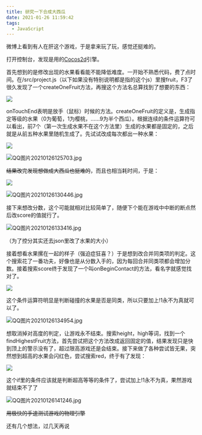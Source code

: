 ```yaml
---
title: 研究一下合成大西瓜
date: 2021-01-26 11:59:42
tags: 
  - JavaScript
---
```


微博上看到有人在肝这个游戏，于是拿来玩了玩，感觉还挺难的。

<!-- more -->

打开控制台，发现是用的[Cocos2d](https://www.cocos.com/)引擎。

首先想到的是修改出现的水果看看能不能降低难度。一开始不熟悉代码，费了点时间。在/src/project.js（以下如果没有特别说明都是指的这个js）里搜fruit，F3了很久发现了一个createOneFruit方法，再搜这个方法名总算找到了想要的东西：

![](https://gitcode.net/message2011/tttp/-/raw/master/watermelon/Screenshot_2021-01-25_122846.png)

onTouchEnd表明是放手（鼠标）时候的方法。createOneFruit的定义是，生成指定等级的水果（0为葡萄，1为樱桃，……9为半个西瓜）。根据连续的条件运算符可以看出，前7个（第一次生成水果不在这个方法里）生成的水果都是固定的，之后就是从前五种水果里随机生成了。先试试改成每次都出一种水果：

![](https://gitcode.net/message2011/tttp/-/raw/master/watermelon/Screenshot_2021-01-25_124513.png)

![QQ图片20210126125703.jpg](https://gitcode.net/message2011/tttp/-/raw/master/watermelon/QQ图片20210126125703.jpg)

~~结果改完发现想做成大西瓜也挺难的~~，而且也相当耗时间，于是：

![](https://gitcode.net/message2011/tttp/-/raw/master/watermelon/Screenshot_2021-01-26_130158.png)

![QQ图片20210126130446.jpg](https://gitcode.net/message2011/tttp/-/raw/master/watermelon/QQ图片20210126130446.jpg)

接下来想改分数，这个可能就相对比较简单了，随便下个能在游戏中中断的断点然后改score的值就行了。

![QQ图片20210126133416.jpg](https://gitcode.net/message2011/tttp/-/raw/master/watermelon/QQ图片20210126133416.jpg)

（为了控分其实还去json里改了水果的大小）

接着想看水果摞在一起的样子（强迫症狂喜？）于是想到改合并同类项的判定。这个搜索花了一番功夫，好像也是从分数入手的，因为每回合并同类项都会增加分数。接着搜索score终于发现了一个叫onBeginContact的方法，看名字就感觉找对了。

![](https://gitcode.net/message2011/tttp/-/raw/master/watermelon/Screenshot_2021-01-26_134522.png)

这个条件运算符明显是判断碰撞的水果是否是同类，所以只要加上!1永不为真就可以了。

![QQ图片20210126134954.jpg](https://gitcode.net/message2011/tttp/-/raw/master/watermelon/QQ图片20210126134954.jpg)

想取消掉对高度的判定，让游戏永不结束。搜索height，high等词，找到一个findHighestFruit方法，首先尝试把这个方法改成返回固定的值，结果发现只是快到顶上的警示没有了，超过限高游戏还是会结束。接下来做了各种尝试皆无果，突然想到超高的水果会闪红色，尝试搜索red，终于有了发现：

![](https://gitcode.net/message2011/tttp/-/raw/master/watermelon/Screenshot_2021-01-26_140854.png)

这个if里的条件应该就是判断超高等等的条件了，尝试加上!1永不为真，果然游戏就结束不了了

![QQ图片20210126141246.jpg](https://gitcode.net/message2011/tttp/-/raw/master/watermelon/QQ图片20210126141246.jpg)

~~用极快的手速测试游戏的物理引擎~~



还有几个想法，过几天再说